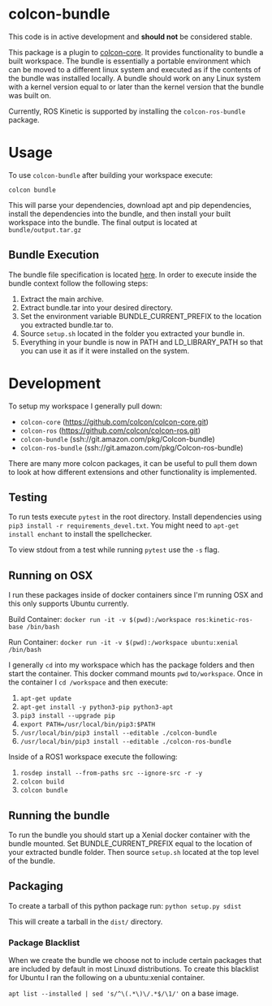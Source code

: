 # colcon-bundle

This code is in active development and **should not** be considered stable.

This package is a plugin to [colcon-core](https://github.com/colcon/colcon-core.git). It provides functionality to bundle a built
workspace. The bundle is essentially a portable environment which can be moved to a different linux system and executed
as if the contents of the bundle was installed locally. A bundle should work on any Linux system with a kernel version
equal to or later than the kernel version that the bundle was built on. 

Currently, ROS Kinetic is supported by installing the `colcon-ros-bundle` package.

# Usage

To use `colcon-bundle` after building your workspace execute:

`colcon bundle`

This will parse your dependencies, download apt and pip dependencies, install the dependencies into the bundle, and
then install your built workspace into the bundle. The final output is located at `bundle/output.tar.gz`


## Bundle Execution

The bundle file specification is located [here](BUNDLE_FORMAT.md). In order to execute inside the bundle context
follow the following steps:

1. Extract the main archive.
1. Extract bundle.tar into your desired directory.
1. Set the environment variable BUNDLE_CURRENT_PREFIX to the location you extracted bundle.tar to.
1. Source `setup.sh` located in the folder you extracted your bundle in.
1. Everything in your bundle is now in PATH and LD_LIBRARY_PATH so that you can use it as if it were installed on
the system.


# Development

To setup my workspace I generally pull down:

* `colcon-core` (https://github.com/colcon/colcon-core.git)
* `colcon-ros` (https://github.com/colcon/colcon-ros.git)
* `colcon-bundle` (ssh://git.amazon.com/pkg/Colcon-bundle)
* `colcon-ros-bundle` (ssh://git.amazon.com/pkg/Colcon-ros-bundle)

There are many more colcon packages, it can be useful to pull them down to look at how different extensions and other
functionality is implemented.

## Testing

To run tests execute `pytest` in the root directory. Install dependencies using `pip3 install -r requirements_devel.txt`.
You might need to `apt-get install enchant` to install the spellchecker.

To view stdout from a test while running `pytest` use the `-s` flag.

## Running on OSX

I run these packages inside of docker containers since I'm running OSX and this only supports Ubuntu currently.

Build Container: `docker run -it -v $(pwd):/workspace ros:kinetic-ros-base /bin/bash`

Run Container: `docker run -it -v $(pwd):/workspace ubuntu:xenial /bin/bash`

I generally `cd` into my workspace which has the package folders and then start the container. This docker command
 mounts `pwd` to`/workspace`. Once in the container I `cd /workspace` and then execute:

1. `apt-get update`
1. `apt-get install -y python3-pip python3-apt`
1. `pip3 install --upgrade pip`
1. `export PATH=/usr/local/bin/pip3:$PATH`
1. `/usr/local/bin/pip3 install --editable ./colcon-bundle`
1. `/usr/local/bin/pip3 install --editable ./colcon-ros-bundle`

Inside of a ROS1 workspace execute the following:

1. `rosdep install --from-paths src --ignore-src -r -y`
1. `colcon build`
1. `colcon bundle`

## Running the bundle

To run the bundle you should start up a Xenial docker container with the bundle mounted. 
Set BUNDLE_CURRENT_PREFIX equal to the location of your extracted bundle
folder. Then source `setup.sh` located at the top level of the bundle.

## Packaging

To create a tarball of this python package run: `python setup.py sdist`

This will create a tarball in the `dist/` directory.

### Package Blacklist

When we create the bundle we choose not to include certain packages that are included by default in most
Linuxd distributions. To create this blacklist for Ubuntu I ran the following on a ubuntu:xenial container.

`apt list --installed | sed 's/^\(.*\)\/.*$/\1/'` on a base image.